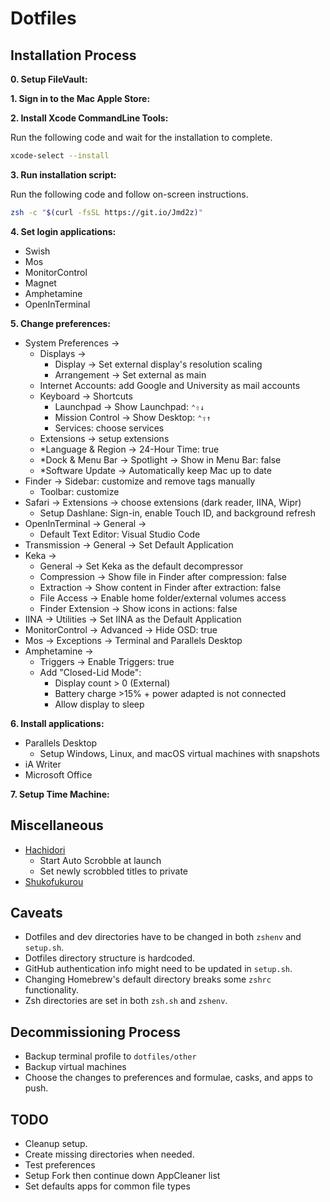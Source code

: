 # Dotfiles

## Installation Process

**0. Setup FileVault:**

**1. Sign in to the Mac Apple Store:**

**2. Install Xcode CommandLine Tools:**

Run the following code and wait for the installation to complete.

```sh
xcode-select --install
```

**3. Run installation script:**

Run the following code and follow on-screen instructions.

```sh
zsh -c "$(curl -fsSL https://git.io/Jmd2z)"
```

**4. Set login applications:**

- Swish
- Mos
- MonitorControl
- Magnet
- Amphetamine
- OpenInTerminal

**5. Change preferences:**

- System Preferences ->
  - Displays ->
    - Display -> Set external display's resolution scaling
    - Arrangement -> Set external as main
  - Internet Accounts: add Google and University as mail accounts
  - Keyboard -> Shortcuts
    - Launchpad -> Show Launchpad: `⌃⇧↓`
    - Mission Control -> Show Desktop: `⌃⇧↑`
    - Services: choose services
  - Extensions -> setup extensions
  - *Language & Region -> 24-Hour Time: true
  - *Dock & Menu Bar -> Spotlight -> Show in Menu Bar: false
  - *Software Update -> Automatically keep Mac up to date
- Finder -> Sidebar: customize and remove tags manually
  - Toolbar: customize
- Safari -> Extensions -> choose extensions (dark reader, IINA, Wipr)
  - Setup Dashlane: Sign-in, enable Touch ID, and background refresh
- OpenInTerminal -> General ->
  - Default Text Editor: Visual Studio Code
- Transmission -> General -> Set Default Application
- Keka ->
  - General -> Set Keka as the default decompressor
  - Compression -> Show file in Finder after compression: false
  - Extraction -> Show content in Finder after extraction: false
  - File Access -> Enable home folder/external volumes access
  - Finder Extension -> Show icons in actions: false
- IINA -> Utilities -> Set IINA as the Default Application
- MonitorControl -> Advanced -> Hide OSD: true
- Mos -> Exceptions -> Terminal and Parallels Desktop
- Amphetamine ->
  - Triggers -> Enable Triggers: true
  - Add "Closed-Lid Mode":
    - Display count > 0 (External)
    - Battery charge >15% + power adapted is not connected
    - Allow display to sleep

**6. Install applications:**

- Parallels Desktop
  - Setup Windows, Linux, and macOS virtual machines with snapshots
- iA Writer
- Microsoft Office

**7. Setup Time Machine:**

## Miscellaneous

- [Hachidori](https://malupdaterosx.moe/hachidori/)
  - Start Auto Scrobble at launch
  - Set newly scrobbled titles to private
- [Shukofukurou](https://malupdaterosx.moe/shukofukurou-for-macos/)

## Caveats

- Dotfiles and dev directories have to be changed in both `zshenv` and `setup.sh`.
- Dotfiles directory structure is hardcoded.
- GitHub authentication info might need to be updated in `setup.sh`.
- Changing Homebrew's default directory breaks some `zshrc` functionality.
- Zsh directories are set in both `zsh.sh` and `zshenv`.

## Decommissioning Process

- Backup terminal profile to `dotfiles/other`
- Backup virtual machines
- Choose the changes to preferences and formulae, casks, and apps to push.

## TODO

- Cleanup setup.
- Create missing directories when needed.
- Test preferences
- Setup Fork then continue down AppCleaner list
- Set defaults apps for common file types
